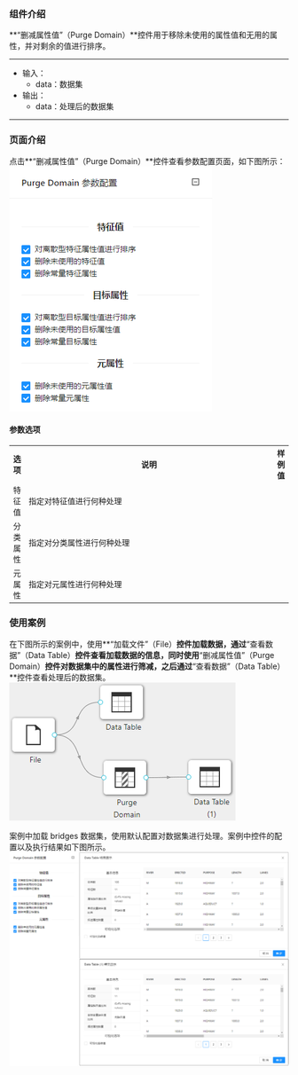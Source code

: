 ### 组件介绍
**“删减属性值”（Purge Domain）**控件用于移除未使用的属性值和无用的属性，并对剩余的值进行排序。

<hr/>

- 输入：
  - data：数据集
- 输出：
  - data：处理后的数据集

<hr/>


### 页面介绍
点击**“删减属性值”（Purge Domain）**控件查看参数配置页面，如下图所示：  
![param](/img/aistudio/preprocess/purge-domain/param.png)


#### 参数选项
<table>
  <tr>
    <th>选项</th>
    <th width="650">说明</th>
    <th>样例值</th>
  </tr>
  <tr>
      <td>特征值</td> 
      <td>
      指定对特征值进行何种处理
      </td> 
      <td></td>
  </tr>
  <tr>
      <td>分类属性</td> 
      <td>
      指定对分类属性进行何种处理
      </td> 
      <td></td>
  </tr>
  <tr>
      <td>元属性</td> 
      <td>
      指定对元属性进行何种处理
      </td> 
      <td></td>
  </tr>
</table>

### 使用案例
在下图所示的案例中，使用**“加载文件”（File）**控件加载数据，通过**“查看数据”（Data Table）**控件查看加载数据的信息，同时使用**“删减属性值”（Purge Domain）**控件对数据集中的属性进行筛减，之后通过**“查看数据”（Data Table）**控件查看处理后的数据集。   
![workflow](/img/aistudio/preprocess/purge-domain/workflow.png)

案例中加载 bridges 数据集，使用默认配置对数据集进行处理。案例中控件的配置以及执行结果如下图所示。    
![workflow-result](/img/aistudio/preprocess/purge-domain/workflow-result.png)